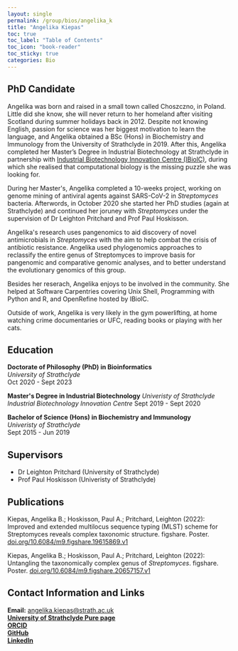 ```yaml
---
layout: single
permalink: /group/bios/angelika_k
title: "Angelika Kiepas"
toc: true
toc_label: "Table of Contents"
toc_icon: "book-reader"
toc_sticky: true
categories: Bio
---
```


## PhD Candidate

Angelika was born and raised in a small town called Choszczno, in Poland. Little did she know, she will never return to her homeland after visiting Scotland during summer holidays back in 2012. Despite not knowing English, passion for science was her biggest motivation to learn the language, and Angelika obtained a BSc (Hons) in Biochemistry and Immunology from the University of Strathclyde in 2019. After this, Angelika completed her Master’s Degree in Industrial Biotechnology at Strathclyde in partnership with [Industrial Biotechnology Innovation Centre (IBiolC)](https://www.ibioic.com/), during which she realised that computational biology is the missing puzzle she was looking for.

During her Master's, Angelika completed a 10-weeks project, working on genome mining of antiviral agents against SARS-CoV-2 in *Streptomyces* bacteria. Afterwords, in October 2020 she started her PhD studies (again at Strathclyde) and continued her joruney with *Streptomyces* under the supervision of Dr Leighton Pritchard and Prof Paul Hoskisson.

Angelika's research uses pangenomics to aid discovery of novel antimicrobials in *Streptomyces* with the aim to help combat the crisis of antibiotic resistance. Angelika used phylogenomics approaches to reclassify the entire genus of Streptomyces to improve basis for pangenomic and comparative genomic analyses, and to better understand the evolutionary genomics of this group.

Besides her reserach, Angelika enjoys to be involved in the community. She helped at Software Carpentries covering Unix Shell, Programming with Python and R, and OpenRefine hosted by IBiolC.

Outside of work, Angelika is very likely in the gym powerlifting, at home watching crime documentaries or UFC, reading books or playing with her cats.

## Education

**Doctorate of Philosophy (PhD) in Bioinformatics**  
*University of Strathclyde*  
Oct 2020 - Sept 2023

**Master's Degree in Industrial Biotechnology**
*Univeristy of Strathclyde*
*Industrial Biotechnology Innovation Centre*
Sept 2019 - Sept 2020


**Bachelor of Science (Hons) in Biochemistry and Immunology**  
*Univeristy of Strathclyde*  
Sept 2015 - Jun 2019  

## Supervisors
- Dr Leighton Pritchard (University of Strathclyde)
- Prof Paul Hoskisson (Univeristy of Strathclyde)

## Publications
Kiepas, Angelika B.; Hoskisson, Paul A.; Pritchard, Leighton (2022): Improved and extended multilocus sequence typing (MLST) scheme for Streptomyces reveals complex taxonomic structure. figshare. Poster. [doi.org/10.6084/m9.figshare.19615869.v1](https://doi.org/10.6084/m9.figshare.19615869.v1)

Kiepas, Angelika B.; Hoskisson, Paul A.; Pritchard, Leighton (2022): Untangling the taxonomically complex genus of *Streptomyces*. figshare. Poster. [doi.org/10.6084/m9.figshare.20657157.v1](https://doi.org/10.6084/m9.figshare.20657157.v1)




## Contact Information and Links
**Email:** angelika.kiepas@strath.ac.uk  
[**University of Strathclyde Pure page**](https://pureportal.strath.ac.uk/en/persons/angelika-kiepas)  
[**ORCID**](https://orcid.org/0000-0002-5133-492X)  
[**GitHub**](https://github.com/kiepczi)  
[**LinkedIn**](https://www.linkedin.com/in/angelika-kiepas-338738193/)  